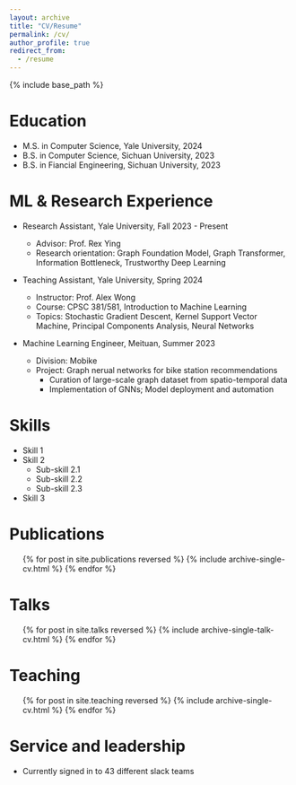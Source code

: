 ```yaml
---
layout: archive
title: "CV/Resume"
permalink: /cv/
author_profile: true
redirect_from:
  - /resume
---
```


{% include base_path %}

Education
======
* M.S. in Computer Science, Yale University, 2024
* B.S. in Computer Science, Sichuan University, 2023
* B.S. in Fiancial Engineering, Sichuan University, 2023

ML & Research Experience
======
* Research Assistant, Yale University, Fall 2023 - Present
  * Advisor: Prof. Rex Ying
  * Research orientation: Graph Foundation Model, Graph Transformer, Information Bottleneck, Trustworthy Deep Learning

* Teaching Assistant, Yale University, Spring 2024
  * Instructor: Prof. Alex Wong
  * Course: CPSC 381/581, Introduction to Machine Learning
  * Topics: Stochastic Gradient Descent, Kernel Support Vector Machine, Principal Components Analysis, Neural Networks

* Machine Learning Engineer, Meituan, Summer 2023
  * Division: Mobike
  * Project: Graph nerual networks for bike station recommendations
    * Curation of large-scale graph dataset from spatio-temporal data
    * Implementation of GNNs; Model deployment and automation

Skills
======
* Skill 1
* Skill 2
  * Sub-skill 2.1
  * Sub-skill 2.2
  * Sub-skill 2.3
* Skill 3

Publications
======
  <ul>{% for post in site.publications reversed %}
    {% include archive-single-cv.html %}
  {% endfor %}</ul>
  
Talks
======
  <ul>{% for post in site.talks reversed %}
    {% include archive-single-talk-cv.html  %}
  {% endfor %}</ul>
  
Teaching
======
  <ul>{% for post in site.teaching reversed %}
    {% include archive-single-cv.html %}
  {% endfor %}</ul>
  
Service and leadership
======
* Currently signed in to 43 different slack teams

